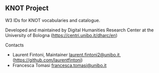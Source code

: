 ## KNOT Project

W3 IDs for KNOT vocabularies and catalogue. 

Developed and maintained by Digital Humanities Research Center at the University of Bologna (https://centri.unibo.it/dharc/en) 

Contacts

* Laurent Fintoni, Maintainer <laurent.fintoni2@unibo.it>, (https://github.com/laurentfintoni)  
* Francesca Tomasi <francesca.tomasi@unibo.it>
